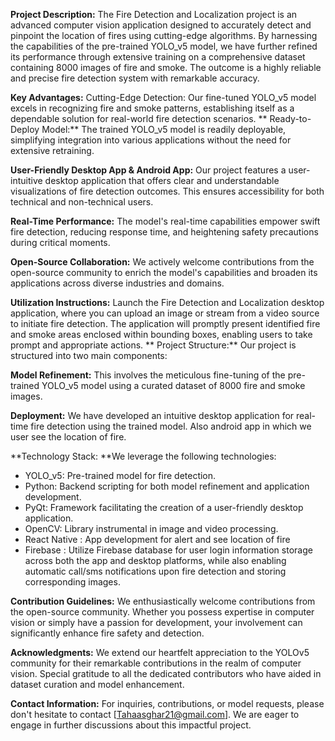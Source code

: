 **Project Description:** The Fire Detection and Localization project is an advanced computer vision application designed to accurately detect and pinpoint the location of fires using cutting-edge algorithms. By harnessing the capabilities of the pre-trained YOLO_v5 model, we have further refined its performance through extensive training on a comprehensive dataset containing 8000 images of fire and smoke. The outcome is a highly reliable and precise fire detection system with remarkable accuracy.

**Key Advantages:** Cutting-Edge Detection: Our fine-tuned YOLO_v5 model excels in recognizing fire and smoke patterns, establishing itself as a dependable solution for real-world fire detection scenarios.
**
Ready-to-Deploy Model:** The trained YOLO_v5 model is readily deployable, simplifying integration into various applications without the need for extensive retraining.

**User-Friendly Desktop App & Android App:** Our project features a user-intuitive desktop application that offers clear and understandable visualizations of fire detection outcomes. This ensures accessibility for both technical and non-technical users.

**Real-Time Performance:** The model's real-time capabilities empower swift fire detection, reducing response time, and heightening safety precautions during critical moments.

**Open-Source Collaboration:** We actively welcome contributions from the open-source community to enrich the model's capabilities and broaden its applications across diverse industries and domains.

**Utilization Instructions:** Launch the Fire Detection and Localization desktop application, where you can upload an image or stream from a video source to initiate fire detection. The application will promptly present identified fire and smoke areas enclosed within bounding boxes, enabling users to take prompt and appropriate actions.
**
Project Structure:** Our project is structured into two main components:

**Model Refinement:** This involves the meticulous fine-tuning of the pre-trained YOLO_v5 model using a curated dataset of 8000 fire and smoke images.

**Deployment:** We have developed an intuitive desktop application for real-time fire detection using the trained model. Also android app in which we user see the location of fire.

**Technology Stack: **We leverage the following technologies:

- YOLO_v5: Pre-trained model for fire detection.
- Python: Backend scripting for both model refinement and application development.
- PyQt: Framework facilitating the creation of a user-friendly desktop application.
- OpenCV: Library instrumental in image and video processing.
- React Native : App development for alert and see location of fire
- Firebase : Utilize Firebase database for user login information storage across both the app and desktop platforms, while also enabling automatic call/sms notifications upon fire detection and storing corresponding images.

 
**Contribution Guidelines:** We enthusiastically welcome contributions from the open-source community. Whether you possess expertise in computer vision or simply have a passion for development, your involvement can significantly enhance fire safety and detection.

**Acknowledgments:** We extend our heartfelt appreciation to the YOLOv5 community for their remarkable contributions in the realm of computer vision. Special gratitude to all the dedicated contributors who have aided in dataset curation and model enhancement.

**Contact Information:** For inquiries, contributions, or model requests, please don't hesitate to contact [Tahaasghar21@gmail.com]. We are eager to engage in further discussions about this impactful project.
